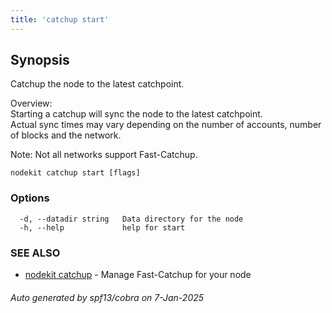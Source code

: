 ```yaml
---
title: 'catchup start'
---
```


## Synopsis

Catchup the node to the latest catchpoint.

Overview:  
Starting a catchup will sync the node to the latest catchpoint.  
Actual sync times may vary depending on the number of accounts, number of blocks and the network.

Note: Not all networks support Fast-Catchup.

```
nodekit catchup start [flags]
```

### Options

```
  -d, --datadir string   Data directory for the node
  -h, --help             help for start
```

### SEE ALSO

- [nodekit catchup](../nodekit-catchup) - Manage Fast-Catchup for your node

###### Auto generated by spf13/cobra on 7-Jan-2025
